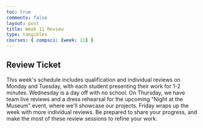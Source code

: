 ```yaml
---
toc: true
comments: false
layout: post
title: Week 11 Review
type: tangibles
courses: { compsci: {week: 11} }
---
```


## Review Ticket

This week's schedule includes qualification and individual reviews on Monday and Tuesday, with each student presenting their work for 1-2 minutes. Wednesday is a day off with no school. On Thursday, we have team live reviews and a dress rehearsal for the upcoming "Night at the Museum" event, where we'll showcase our projects. Friday wraps up the week with more individual reviews. Be prepared to share your progress, and make the most of these review sessions to refine your work.
